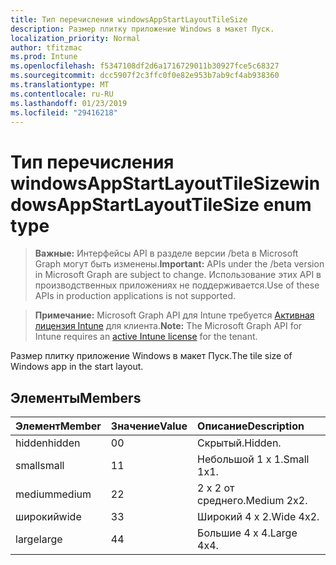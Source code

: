 ```yaml
---
title: Тип перечисления windowsAppStartLayoutTileSize
description: Размер плитку приложение Windows в макет Пуск.
localization_priority: Normal
author: tfitzmac
ms.prod: Intune
ms.openlocfilehash: f5347108df2d6a1716729011b30927fce5c68327
ms.sourcegitcommit: dcc5907f2c3ffc0f0e82e953b7ab9cf4ab938360
ms.translationtype: MT
ms.contentlocale: ru-RU
ms.lasthandoff: 01/23/2019
ms.locfileid: "29416218"
---
```

# <a name="windowsappstartlayouttilesize-enum-type"></a><span data-ttu-id="922e5-103">Тип перечисления windowsAppStartLayoutTileSize</span><span class="sxs-lookup"><span data-stu-id="922e5-103">windowsAppStartLayoutTileSize enum type</span></span>

> <span data-ttu-id="922e5-104">**Важные:** Интерфейсы API в разделе версии /beta в Microsoft Graph могут быть изменены.</span><span class="sxs-lookup"><span data-stu-id="922e5-104">**Important:** APIs under the /beta version in Microsoft Graph are subject to change.</span></span> <span data-ttu-id="922e5-105">Использование этих API в производственных приложениях не поддерживается.</span><span class="sxs-lookup"><span data-stu-id="922e5-105">Use of these APIs in production applications is not supported.</span></span>

> <span data-ttu-id="922e5-106">**Примечание:** Microsoft Graph API для Intune требуется [Активная лицензия Intune](https://go.microsoft.com/fwlink/?linkid=839381) для клиента.</span><span class="sxs-lookup"><span data-stu-id="922e5-106">**Note:** The Microsoft Graph API for Intune requires an [active Intune license](https://go.microsoft.com/fwlink/?linkid=839381) for the tenant.</span></span>

<span data-ttu-id="922e5-107">Размер плитку приложение Windows в макет Пуск.</span><span class="sxs-lookup"><span data-stu-id="922e5-107">The tile size of Windows app in the start layout.</span></span>

## <a name="members"></a><span data-ttu-id="922e5-108">Элементы</span><span class="sxs-lookup"><span data-stu-id="922e5-108">Members</span></span>
|<span data-ttu-id="922e5-109">Элемент</span><span class="sxs-lookup"><span data-stu-id="922e5-109">Member</span></span>|<span data-ttu-id="922e5-110">Значение</span><span class="sxs-lookup"><span data-stu-id="922e5-110">Value</span></span>|<span data-ttu-id="922e5-111">Описание</span><span class="sxs-lookup"><span data-stu-id="922e5-111">Description</span></span>|
|:---|:---|:---|
|<span data-ttu-id="922e5-112">hidden</span><span class="sxs-lookup"><span data-stu-id="922e5-112">hidden</span></span>|<span data-ttu-id="922e5-113">0</span><span class="sxs-lookup"><span data-stu-id="922e5-113">0</span></span>|<span data-ttu-id="922e5-114">Скрытый.</span><span class="sxs-lookup"><span data-stu-id="922e5-114">Hidden.</span></span>|
|<span data-ttu-id="922e5-115">small</span><span class="sxs-lookup"><span data-stu-id="922e5-115">small</span></span>|<span data-ttu-id="922e5-116">1</span><span class="sxs-lookup"><span data-stu-id="922e5-116">1</span></span>|<span data-ttu-id="922e5-117">Небольшой 1 x 1.</span><span class="sxs-lookup"><span data-stu-id="922e5-117">Small 1x1.</span></span>|
|<span data-ttu-id="922e5-118">medium</span><span class="sxs-lookup"><span data-stu-id="922e5-118">medium</span></span>|<span data-ttu-id="922e5-119">2</span><span class="sxs-lookup"><span data-stu-id="922e5-119">2</span></span>|<span data-ttu-id="922e5-120">2 x 2 от среднего.</span><span class="sxs-lookup"><span data-stu-id="922e5-120">Medium 2x2.</span></span>|
|<span data-ttu-id="922e5-121">широкий</span><span class="sxs-lookup"><span data-stu-id="922e5-121">wide</span></span>|<span data-ttu-id="922e5-122">3</span><span class="sxs-lookup"><span data-stu-id="922e5-122">3</span></span>|<span data-ttu-id="922e5-123">Широкий 4 x 2.</span><span class="sxs-lookup"><span data-stu-id="922e5-123">Wide 4x2.</span></span>|
|<span data-ttu-id="922e5-124">large</span><span class="sxs-lookup"><span data-stu-id="922e5-124">large</span></span>|<span data-ttu-id="922e5-125">4</span><span class="sxs-lookup"><span data-stu-id="922e5-125">4</span></span>|<span data-ttu-id="922e5-126">Большие 4 x 4.</span><span class="sxs-lookup"><span data-stu-id="922e5-126">Large 4x4.</span></span>|




